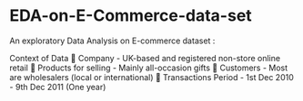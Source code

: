 # EDA-on-E-Commerce-data-set
An exploratory Data Analysis on E-commerce dataset :

Context of Data 
 Company - UK-based and registered non-store online retail 
 Products for selling - Mainly all-occasion gifts 
 Customers - Most are wholesalers (local or international) 
 Transactions Period - 1st Dec 2010 - 9th Dec 2011 (One year) 
